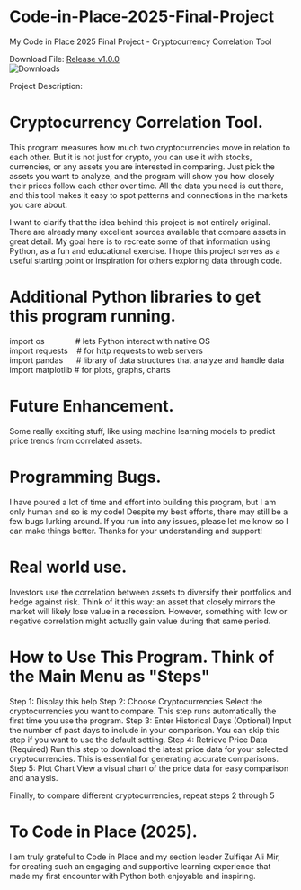 
# Code-in-Place-2025-Final-Project
My Code in Place 2025 Final Project - Cryptocurrency Correlation Tool 

Download File: [Release v1.0.0](https://github.com/JeoffreyR/Code-in-Place-2025-Final-Project/releases/download/v1.0.0/Final.Project.Cryptocurrency.Correlation.Tool.py)
<br>![Downloads](https://img.shields.io/github/downloads/JeoffreyR/Code-in-Place-2025-Final-Project/v1.0.0/total) 

Project Description:
# Cryptocurrency Correlation Tool.
This program measures how much two cryptocurrencies move in relation to each other.
    But it is not just for crypto, you can use it with stocks, currencies, or any assets
    you are interested in comparing. Just pick the assets you want to analyze, and the
    program will show you how closely their prices follow each other over time. All the
    data you need is out there, and this tool makes it easy to spot patterns and connections
    in the markets you care about.

I want to clarify that the idea behind this project is not entirely original. There
    are already many excellent sources available that compare assets in great detail.
    My goal here is to recreate some of that information using Python, as a fun and
    educational exercise. I hope this project serves as a useful starting point or
    inspiration for others exploring data through code.


# Additional Python libraries to get this program running.

 import os&nbsp;&nbsp;&nbsp;&nbsp;&nbsp;&nbsp;&nbsp;&nbsp;&nbsp;&nbsp;&nbsp;&nbsp;&nbsp;&nbsp;# lets Python interact with native OS<br>
 import requests&nbsp;&nbsp;&nbsp;&nbsp;# for http requests to web servers<br>
 import pandas&nbsp;&nbsp;&nbsp;&nbsp;&nbsp;&nbsp;# library of data structures that analyze and handle data<br>
 import matplotlib&nbsp;# for plots, graphs, charts<br>


# Future Enhancement.
Some really exciting stuff, like using machine learning models to predict price trends from
    correlated assets.


# Programming Bugs.
I have poured a lot of time and effort into building this program, but I am only human and
    so is my code! Despite my best efforts, there may still be a few bugs lurking around. If you
    run into any issues, please let me know so I can make things better. Thanks for your
    understanding and support!


# Real world use.
Investors use the correlation between assets to diversify their portfolios and hedge against
    risk. Think of it this way: an asset that closely mirrors the market will likely lose value
    in a recession. However, something with low or negative correlation might actually gain value
    during that same period.


# How to Use This Program. Think of the Main Menu as "Steps"

Step 1: Display this help
    Step 2: Choose Cryptocurrencies
            Select the cryptocurrencies you want to compare. This step runs automatically the
            first time you use the program.
    Step 3: Enter Historical Days (Optional)
            Input the number of past days to include in your comparison. You can skip this step
            if you want to use the default setting.
    Step 4: Retrieve Price Data (Required)
            Run this step to download the latest price data for your selected cryptocurrencies.
            This is essential for generating accurate comparisons.
    Step 5: Plot Chart
            View a visual chart of the price data for easy comparison and analysis.

Finally, to compare different cryptocurrencies, repeat steps 2 through 5


# To Code in Place (2025).
I am truly grateful to Code in Place and my section leader Zulfiqar Ali Mir, for creating
    such an engaging and supportive learning experience that made my first encounter with Python
    both enjoyable and inspiring.

